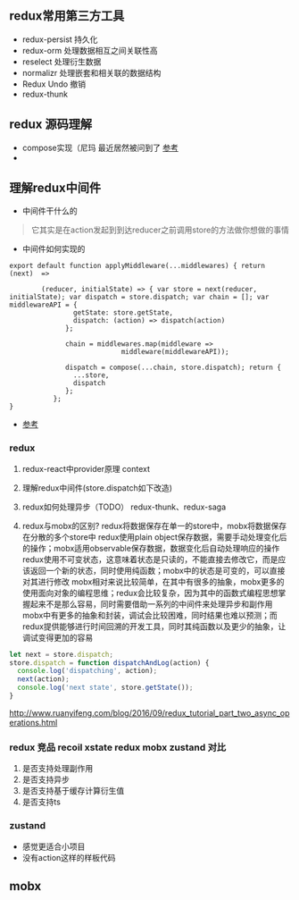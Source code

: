 ## redux常用第三方工具
- redux-persist  持久化
- redux-orm 处理数据相互之间关联性高
- reselect 处理衍生数据
- normalizr 处理嵌套和相关联的数据结构
- Redux Undo  撤销
- redux-thunk

## redux 源码理解
- compose实现（尼玛 最近居然被问到了
  [参考](https://segmentfault.com/a/1190000015801987)
- 


## 理解redux中间件
-  中间件干什么的
>  它其实是在action发起到到达reducer之前调用store的方法做你想做的事情

-  中间件如何实现的
```javaqscript
export default function applyMiddleware(...middlewares) { return (next)  => 

        (reducer, initialState) => { var store = next(reducer, initialState); var dispatch = store.dispatch; var chain = []; var middlewareAPI = {
                getState: store.getState,
                dispatch: (action) => dispatch(action)
              };

              chain = middlewares.map(middleware =>
                            middleware(middlewareAPI));

              dispatch = compose(...chain, store.dispatch); return {
                ...store,
                dispatch
              };
           };
}
```

- [参考](http://cn.redux.js.org//docs/advanced/Middleware.html)


### redux
1. redux-react中provider原理
  context
1. 理解redux中间件(store.dispatch如下改造)

4. redux如何处理异步（TODO）
 redux-thunk、redux-saga 

5. redux与mobx的区别?
redux将数据保存在单一的store中，mobx将数据保存在分散的多个store中
redux使用plain object保存数据，需要手动处理变化后的操作；mobx适用observable保存数据，数据变化后自动处理响应的操作
redux使用不可变状态，这意味着状态是只读的，不能直接去修改它，而是应该返回一个新的状态，同时使用纯函数；mobx中的状态是可变的，可以直接对其进行修改
mobx相对来说比较简单，在其中有很多的抽象，mobx更多的使用面向对象的编程思维；redux会比较复杂，因为其中的函数式编程思想掌握起来不是那么容易，同时需要借助一系列的中间件来处理异步和副作用
mobx中有更多的抽象和封装，调试会比较困难，同时结果也难以预测；而redux提供能够进行时间回溯的开发工具，同时其纯函数以及更少的抽象，让调试变得更加的容易


```js
let next = store.dispatch;
store.dispatch = function dispatchAndLog(action) {
  console.log('dispatching', action);
  next(action);
  console.log('next state', store.getState());
}
```
http://www.ruanyifeng.com/blog/2016/09/redux_tutorial_part_two_async_operations.html



### redux 竞品 recoil xstate redux mobx zustand 对比
1. 是否支持处理副作用
2. 是否支持异步
3. 是否支持基于缓存计算衍生值
4. 是否支持ts

### zustand
- 感觉更适合小项目
- 没有action这样的样板代码


## mobx